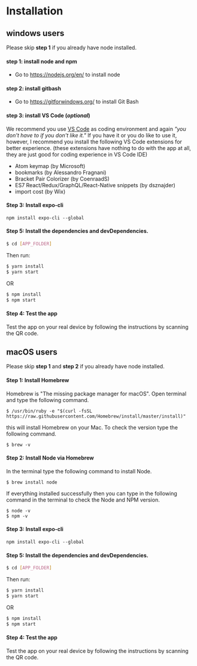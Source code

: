# Installation

## windows users

Please skip **step 1** if you already have node installed.

#### step 1: install node and npm

- Go to https://nodejs.org/en/ to install node

#### step 2: install gitbash

- Go to https://gitforwindows.org/ to install Git Bash

#### step 3: install VS Code (_optional_)

We recommend you use [VS Code](https://code.visualstudio.com) as coding environment and again _"you don't have to if you don't like it."_
If you have it or you do like to use it, however, I recommend you install the following VS Code extensions for better experience. (these extensions have nothing to do with the app at all, they are just good for coding experience in VS Code IDE)

- Atom keymap (by Microsoft)
- bookmarks (by Alessandro Fragnani)
- Bracket Pair Colorizer (by CoenraadS)
- ES7 React/Redux/GraphQL/React-Native snippets (by dsznajder)
- import cost (by Wix)

#### Step 3: Install expo-cli

```
npm install expo-cli --global
```

#### Step 5: Install the dependencies and devDependencies.

```sh
$ cd [APP_FOLDER]
```

Then run:

```sh
$ yarn install
$ yarn start
```

OR

```sh
$ npm install
$ npm start
```

#### Step 4: Test the app

Test the app on your real device by following the instructions by scanning the QR code.

## macOS users

Please skip **step 1** and **step 2** if you already have node installed.

#### Step 1: Install Homebrew

Homebrew is "The missing package manager for macOS".
Open terminal and type the following command.

```
$ /usr/bin/ruby -e "$(curl -fsSL https://raw.githubusercontent.com/Homebrew/install/master/install)"
```

this will install Homebrew on your Mac. To check the version type the following command.

```
$ brew -v
```

#### Step 2: Install Node via Homebrew

In the terminal type the following command to install Node.

```
$ brew install node
```

If everything installed successfully then you can type in the following command in the terminal to check the Node and NPM version.

```
$ node -v
$ npm -v
```

#### Step 3: Install expo-cli

```
npm install expo-cli --global
```

#### Step 5: Install the dependencies and devDependencies.

```sh
$ cd [APP_FOLDER]
```

Then run:

```sh
$ yarn install
$ yarn start
```

OR

```sh
$ npm install
$ npm start
```

#### Step 4: Test the app

Test the app on your real device by following the instructions by scanning the QR code.
